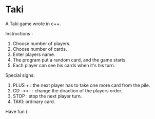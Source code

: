 # Taki
A Taki game wrote in c++.

Instroctions :
1. Choose number of players.
2. Choose number of cards.
3. Enter players name.
4. The program put a random card, and the game starts.
5. Each player can see his cards when it's his turn.

Special signs:
1. PLUS + : the next player has to take one more card from the pile.
2. CD -<>- : change the diraction of the players order.
3. STOP : stop the next player turn.
4. TAKI: ordinary card.

Have fun (:
